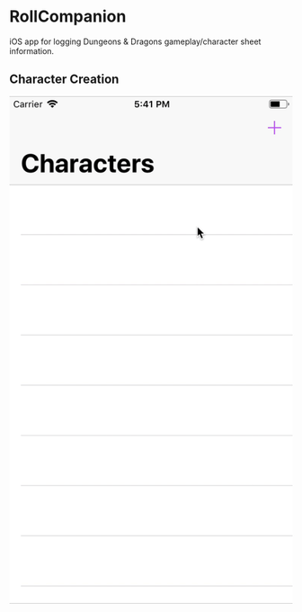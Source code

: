 # RollCompanion
iOS app for logging Dungeons &amp; Dragons gameplay/character sheet information.

## Character Creation
![alt text](https://github.com/jaredheddinger/RollCompanion/blob/master/Gifs/Build.gif "Logo Title Text 1")
